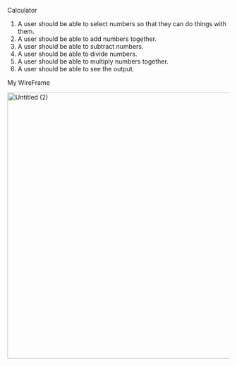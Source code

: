 Calculator

1. A user should be able to select numbers so that they can do things with them.
2. A user should be able to add numbers together.
3. A user should be able to subtract numbers.
4. A user should be able to divide numbers.
5. A user should be able to multiply numbers together.
6. A user should be able to see the output.

My WireFrame

<img width="603" alt="Untitled (2)" src="https://user-images.githubusercontent.com/117141950/215811953-f299428c-1b50-462e-a094-e0b732fe20c3.png">
